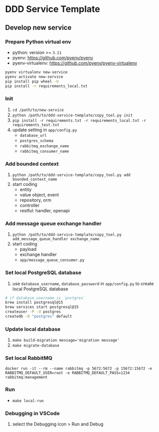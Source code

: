 # DDD Service Template

## Develop new service
### Prepare Python virtual env
- python: version >= `3.11`
- pyenv: https://github.com/pyenv/pyenv
- pyenv-virtualenv: https://github.com/pyenv/pyenv-virtualenv
```sh
pyenv virtualenv new-service
pyenv activate new-service
pip install pip wheel -U
pip install -r requirements_local.txt
```
### Init
1. `cd /path/to/new-service`
2. `python /path/to/ddd-service-template/copy_tool.py init`
3. `pip install -r requirements.txt -r requirements_local.txt -r requirements_test.txt`
4. update setting in `app/config.py`
    - `database_url`
    - `postgres_schema`
    - `rabbitmq_exchange_name`
    - `rabbitmq_consumer_name`

### Add bounded context
1. `python /path/to/ddd-service-template/copy_tool.py add bounded_context_name`
2. start coding
    - entity
    - value object, event
    - repository, orm
    - controller
    - restful: handler, openapi

### Add message queue exchange handler
1. `python /path/to/ddd-service-template/copy_tool.py add_message_queue_handler exchange_name`
2. start coding
    - payload
    - exchange handler
    - `app/message_queue_consumer.py`

### Set local PostgreSQL database
1. use `database_username`, `database_password` in `app/config.py` to create local PostgreSQL database
```sh
# if database_username is `postgres`
brew install postgresql@15
brew services start postgresql@15
createuser -P -d postgres
createdb -O "postgres" default
```

### Update local database
1. `make build-migration message='migration message'`
2. `make migrate-database`

### Set local RabbitMQ
`docker run -it --rm --name rabbitmq -p 5672:5672 -p 15672:15672 -e RABBITMQ_DEFAULT_USER=root -e RABBITMQ_DEFAULT_PASS=1234 rabbitmq:management`

### Run
- `make local-run`

### Debugging in VSCode
1. select the Debugging icon > Run and Debug
